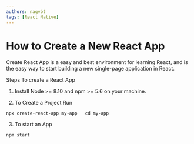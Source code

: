 ```yaml
---
authors: nagvbt
tags: [React Native]
---
```


# How to Create a New React App

Create React App is a easy and best environment for learning React, and is the easy way to start building a new single-page application in React.

<!--truncate-->

Steps To create a React App

1.  Install Node >= 8.10 and npm >= 5.6 on your machine.

2.  To Create a Project Run

`npx create-react-app my-app   cd my-app`

3.  To start an App

`npm start`


